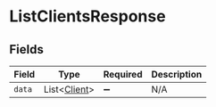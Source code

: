 # ListClientsResponse


## Fields

| Field                                          | Type                                           | Required                                       | Description                                    |
| ---------------------------------------------- | ---------------------------------------------- | ---------------------------------------------- | ---------------------------------------------- |
| `data`                                         | List\<[Client](../../models/shared/Client.md)> | :heavy_minus_sign:                             | N/A                                            |